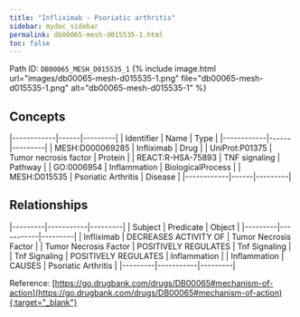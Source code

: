```yaml
---
title: "Infliximab - Psoriatic arthritis"
sidebar: mydoc_sidebar
permalink: db00065-mesh-d015535-1.html
toc: false 
---
```



Path ID: `DB00065_MESH_D015535_1`
{% include image.html url="images/db00065-mesh-d015535-1.png" file="db00065-mesh-d015535-1.png" alt="db00065-mesh-d015535-1" %}

## Concepts

|------------|------|---------|
| Identifier | Name | Type    |
|------------|------|---------|
| MESH:D000069285 | Infliximab | Drug |
| UniProt:P01375 | Tumor necrosis factor | Protein |
| REACT:R-HSA-75893 | TNF signaling | Pathway |
| GO:0006954 | Inflammation | BiologicalProcess |
| MESH:D015535 | Psoriatic Arthritis | Disease |
|------------|------|---------|

## Relationships

|---------|-----------|---------|
| Subject | Predicate | Object  |
|---------|-----------|---------|
| Infliximab | DECREASES ACTIVITY OF | Tumor Necrosis Factor |
| Tumor Necrosis Factor | POSITIVELY REGULATES | Tnf Signaling |
| Tnf Signaling | POSITIVELY REGULATES | Inflammation |
| Inflammation | CAUSES | Psoriatic Arthritis |
|---------|-----------|---------|

Reference: [https://go.drugbank.com/drugs/DB00065#mechanism-of-action](https://go.drugbank.com/drugs/DB00065#mechanism-of-action){:target="_blank"}